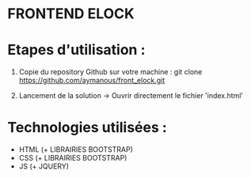 # FRONTEND ELOCK

# Etapes d'utilisation :

  1. Copie du repository Github sur votre machine :
  git clone https://github.com/aymanous/front_elock.git

  2. Lancement de la solution
  -> Ouvrir directement le fichier 'index.html'

# Technologies utilisées :
  - HTML (+ LIBRAIRIES BOOTSTRAP)
  - CSS (+ LIBRAIRIES BOOTSTRAP)
  - JS (+ JQUERY)  
